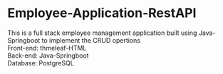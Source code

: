 # Employee-Application-RestAPI

This is a full stack employee management application built using Java-Springboot to implement the CRUD opertions
<br>
Front-end: thmeleaf-HTML<br>
Back-end: Java-Springboot<br>
Database: PostgreSQL
